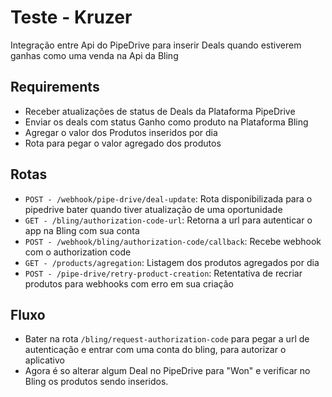 # Teste - Kruzer

Integração entre Api do PipeDrive para inserir Deals quando estiverem ganhas como uma venda na Api da Bling

## Requirements

- Receber atualizações de status de Deals da Plataforma PipeDrive
- Enviar os deals com status Ganho como produto na Plataforma Bling
- Agregar o valor dos Produtos inseridos por dia
- Rota para pegar o valor agregado dos produtos

## Rotas

- `POST - /webhook/pipe-drive/deal-update`: Rota disponibilizada para o pipedrive bater quando tiver atualização de uma oportunidade
- `GET - /bling/authorization-code-url`: Retorna a url para autenticar o app na Bling com sua conta
- `POST - /webhook/bling/authorization-code/callback`: Recebe webhook com o authorization code
- `GET - /products/agregation`: Listagem dos produtos agregados por dia
- `POST - /pipe-drive/retry-product-creation`: Retentativa de recriar produtos para webhooks com erro em sua criação

## Fluxo

- Bater na rota `/bling/request-authorization-code` para pegar a url de autenticação e entrar com uma conta do bling, para autorizar o aplicativo
- Agora é so alterar algum Deal no PipeDrive para "Won" e verificar no Bling os produtos sendo inseridos.
